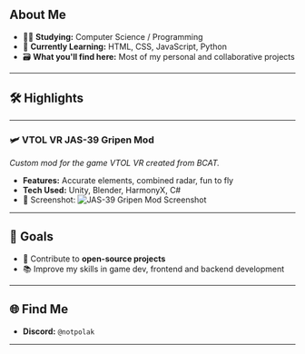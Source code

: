 ## About Me
- 👨‍💻 **Studying:** Computer Science / Programming  
- 🌱 **Currently Learning:** HTML, CSS, JavaScript, Python  
- 🗃️ **What you'll find here:** Most of my personal and collaborative projects  

---

## 🛠️ Highlights  

---

### 🛩️ **VTOL VR JAS-39 Gripen Mod**  
_Custom mod for the game VTOL VR created from BCAT._
- **Features:** Accurate elements, combined radar, fun to fly
- **Tech Used:** Unity, Blender, HarmonyX, C#
- 📸 Screenshot:
![JAS-39 Gripen Mod Screenshot](https://i.imgur.com/h0yoFRU.png)

---

## 🎯 Goals  
- 🚀 Contribute to **open-source projects**
- 📚 Improve my skills in game dev, frontend and backend development

---

## 🌐 Find Me  
- **Discord:** `@notpolak`

---
